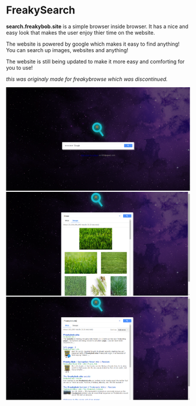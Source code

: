 # FreakySearch
**search.freakybob.site** is a simple browser inside browser. It has a nice and easy look that makes the user enjoy thier time on the website.

The website is powered by google which makes it easy to find anything! You can search up images, websites and anything!

The website is still being updated to make it more easy and comforting for you to use!

*this was originaly made for freakybrowse which was discontinued.*

<img src="images/screenshots/2024-10-12.png">
<img src="images/screenshots/ 2024-10-122.png">
<img src="images/screenshots/2024-10-122.png">

